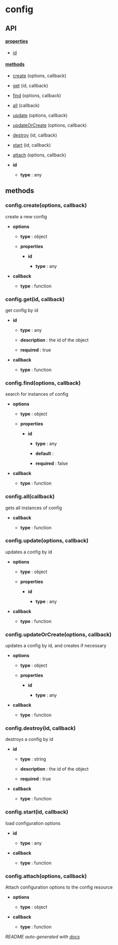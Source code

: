 # config



## API

#### [properties](#config-properties)

  - [id](#config-properties-id)


#### [methods](#config-methods)

  - [create](#config-methods-create) (options, callback)

  - [get](#config-methods-get) (id, callback)

  - [find](#config-methods-find) (options, callback)

  - [all](#config-methods-all) (callback)

  - [update](#config-methods-update) (options, callback)

  - [updateOrCreate](#config-methods-updateOrCreate) (options, callback)

  - [destroy](#config-methods-destroy) (id, callback)

  - [start](#config-methods-start) (id, callback)

  - [attach](#config-methods-attach) (options, callback)




- **id** 

  - **type** : any


<a name="config-methods"></a> 

## methods 

<a name="config-methods-create"></a> 

### config.create(options, callback)

create a new config

- **options** 

  - **type** : object

  - **properties**

    - **id** 

      - **type** : any

- **callback** 

  - **type** : function

<a name="config-methods-get"></a> 

### config.get(id, callback)

get config by id

- **id** 

  - **type** : any

  - **description** : the id of the object

  - **required** : true

- **callback** 

  - **type** : function

<a name="config-methods-find"></a> 

### config.find(options, callback)

search for instances of config

- **options** 

  - **type** : object

  - **properties**

    - **id** 

      - **type** : any

      - **default** : 

      - **required** : false

- **callback** 

  - **type** : function

<a name="config-methods-all"></a> 

### config.all(callback)

gets all instances of config

- **callback** 

  - **type** : function

<a name="config-methods-update"></a> 

### config.update(options, callback)

updates a config by id

- **options** 

  - **type** : object

  - **properties**

    - **id** 

      - **type** : any

- **callback** 

  - **type** : function

<a name="config-methods-updateOrCreate"></a> 

### config.updateOrCreate(options, callback)

updates a config by id, and creates if necessary

- **options** 

  - **type** : object

  - **properties**

    - **id** 

      - **type** : any

- **callback** 

  - **type** : function

<a name="config-methods-destroy"></a> 

### config.destroy(id, callback)

destroys a config by id

- **id** 

  - **type** : string

  - **description** : the id of the object

  - **required** : true

- **callback** 

  - **type** : function

<a name="config-methods-start"></a> 

### config.start(id, callback)

load configuration options

- **id** 

  - **type** : any

- **callback** 

  - **type** : function

<a name="config-methods-attach"></a> 

### config.attach(options, callback)

Attach configuration options to the config resource

- **options** 

  - **type** : object

- **callback** 

  - **type** : function



*README auto-generated with [docs](https://github.com/bigcompany/resources/tree/master/docs)*